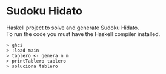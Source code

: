# Sudoku Hidato
Haskell project to solve and generate Sudoku Hidato.  
To run the code you must have the Haskell compiler installed.
```
> ghci
> :load main
> tablero <- genera n m
> printTablero tablero
> soluciona tablero
```
